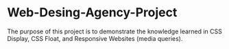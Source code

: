 # Web-Desing-Agency-Project
The purpose of this project is to demonstrate the knowledge learned in CSS Display, CSS Float, and Responsive Websites (media queries).
